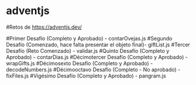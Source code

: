# adventjs
#Retos de https://adventjs.dev/

#Primer Desafío (Completo y Aprobado) - contarOvejas.js
#Segundo Desafío (Comenzado, hace falta presentar el objeto final)- giftList.js
#Tercer Desafío (Reto Comenzado) - validar.js
#Quinto Desafío (Completo y Aprobado) - contarDias.js
#Décimotercer Desafío (Completo y Aprobado) - wrapGifts.js
#Décimosexto Desafío (Completo y Aprobado) - decodeNumbers.js
#Décimooctavo Desafío (Completo - No aprobado) - fixFiles.js
#Vigésimo Desafío (Completo y Aprobado) - pangram.js
